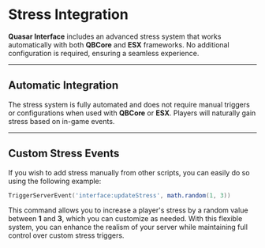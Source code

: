 # Stress Integration

**Quasar Interface** includes an advanced stress system that works automatically with both **QBCore** and **ESX** frameworks. No additional configuration is required, ensuring a seamless experience.

***

## Automatic Integration

The stress system is fully automated and does not require manual triggers or configurations when used with **QBCore** or **ESX**. Players will naturally gain stress based on in-game events.

***

## Custom Stress Events

If you wish to add stress manually from other scripts, you can easily do so using the following example:

```lua
TriggerServerEvent('interface:updateStress', math.random(1, 3))
```

This command allows you to increase a player's stress by a random value between **1** and **3**, which you can customize as needed. With this flexible system, you can enhance the realism of your server while maintaining full control over custom stress triggers.

<figure><img src="../../../.gitbook/assets/image (35).png" alt=""><figcaption></figcaption></figure>
